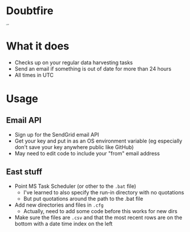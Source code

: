 # Doubtfire

<img src="https://m.media-amazon.com/images/M/MV5BMTExNzU0MTM0OTBeQTJeQWpwZ15BbWU4MDUyOTQwODEx._V1_.jpg" alt="RIP" style="zoom: 20%;" />

# What it does
 - Checks up on your regular data harvesting tasks
 - Send an email if something is out of date for more than 24 hours
 - All times in UTC


# Usage
## Email API
- Sign up for the SendGrid email API
- Get your key and put in as an OS environment variable (eg especially don't save your key anywhere public like GitHub)
- May need to edit code to include your "from" email address
## East stuff
- Point MS Task Scheduler (or other to the `.bat` file)
  - I've learned to also specify the run-in directory with no quotations
  - But put quotations around the path to the .bat file
- Add new directories and files in `.cfg`
  - Actually, need to add some code before this works for new dirs
- Make sure the files are `.csv` and that the most recent rows are on the bottom with a date time index on the left

